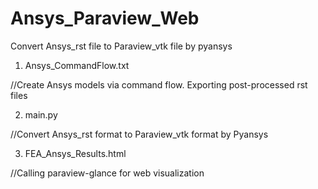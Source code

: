 # Ansys_Paraview_Web
Convert Ansys_rst file to Paraview_vtk file by pyansys 
1. Ansys_CommandFlow.txt

//Create Ansys models via command flow. Exporting post-processed rst files

2. main.py

//Convert Ansys_rst format to Paraview_vtk format by Pyansys

3. FEA_Ansys_Results.html

//Calling paraview-glance for web visualization
